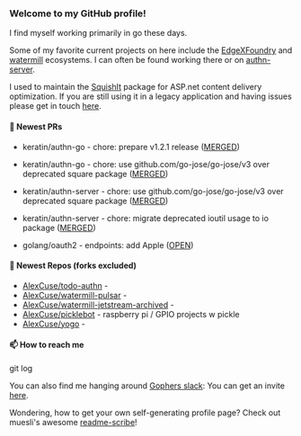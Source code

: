 ### Welcome to my GitHub profile!

I find myself working primarily in go these days.

Some of my favorite current projects on here include the [EdgeXFoundry](https://github.com/EdgeXFoundry) and [watermill](https://github.com/ThreeDotsLabs/watermill) ecosystems.  I can often be found working there or on [authn-server](https://github.com/keratin/authn-server).

I used to maintain the [SquishIt](https://nuget.org/packages/SquishIt) package for ASP.net content delivery optimization.  If you are still using it in a legacy application and having issues please get in touch [here](https://github.com/AlexCuse/SquishIt/issues).

#### 🔭 Newest PRs

- keratin/authn-go - chore: prepare v1.2.1 release ([MERGED](https://github.com/keratin/authn-go/pull/30))

- keratin/authn-go - chore: use github.com/go-jose/go-jose/v3 over deprecated square package ([MERGED](https://github.com/keratin/authn-go/pull/29))

- keratin/authn-server - chore: use github.com/go-jose/go-jose/v3 over deprecated square package ([MERGED](https://github.com/keratin/authn-server/pull/240))

- keratin/authn-server - chore: migrate deprecated ioutil usage to io package ([MERGED](https://github.com/keratin/authn-server/pull/238))

- golang/oauth2 - endpoints: add Apple ([OPEN](https://github.com/golang/oauth2/pull/695))


#### 🌱 Newest Repos (forks excluded)

- [AlexCuse/todo-authn](https://github.com/AlexCuse/todo-authn) - 
- [AlexCuse/watermill-pulsar](https://github.com/AlexCuse/watermill-pulsar) - 
- [AlexCuse/watermill-jetstream-archived](https://github.com/AlexCuse/watermill-jetstream-archived) - 
- [AlexCuse/picklebot](https://github.com/AlexCuse/picklebot) - raspberry pi / GPIO projects w pickle
- [AlexCuse/yogo](https://github.com/AlexCuse/yogo) - 

#### 📫 How to reach me

git log

You can also find me hanging around [Gophers slack](https://gophers.slack.com/): You can get an invite [here](https://gophersinvite.herokuapp.com/).


Wondering, how to get your own self-generating profile page? 
Check out muesli's awesome [readme-scribe](https://github.com/muesli/readme-scribe)!
